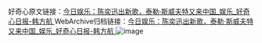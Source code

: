 好奇心原文链接：[今日娱乐：陈奕迅出新歌，泰勒·斯威夫特又来中国_娱乐_好奇心日报-韩方航 ](https://www.qdaily.com/articles/11224.html)
WebArchive归档链接：[今日娱乐：陈奕迅出新歌，泰勒·斯威夫特又来中国_娱乐_好奇心日报-韩方航 ](http://web.archive.org/web/20180925194411/http://www.qdaily.com:80/articles/11224.html)
![image](http://ww3.sinaimg.cn/large/007d5XDply1g3wdalk5soj30u04fyu0x)